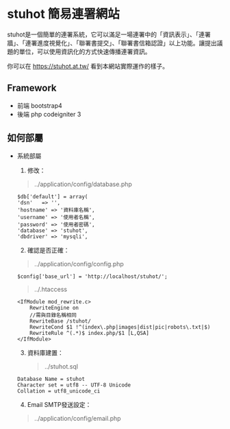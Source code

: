 stuhot 簡易連署網站
===
stuhot是一個簡單的連署系統，它可以滿足一場連署中的「資訊表示」、「連署牆」、「連署進度視覺化」、「聯署書提交」、「聯署書信箱認證」以上功能。讓提出議題的單位，可以使用資訊化的方式快速傳播連署資訊。

你可以在
https://stuhot.at.tw/
看到本網站實際運作的樣子。

## Framework
- 前端
    bootstrap4
- 後端
    php
    codeigniter 3

## 如何部屬
- 系統部屬
    1. 修改：

    > ../application/config/database.php
    ```php=76
    $db['default'] = array(
	'dsn'	=> '',
	'hostname' => '資料庫名稱',
	'username' => '使用者名稱',
	'password' => '使用者密碼',
	'database' => 'stuhot',
	'dbdriver' => 'mysqli',
    ```
    2. 確認是否正確： 
    > ../application/config/config.php
    ```
    $config['base_url'] = 'http://localhost/stuhot/';
    ```
    > ../.htaccess
    ```php=26
    <IfModule mod_rewrite.c>
        RewriteEngine on
        //需與目錄名稱相同
        RewriteBase /stuhot/
        RewriteCond $1 !^(index\.php|images|dist|pic|robots\.txt|$)
        RewriteRule ^(.*)$ index.php/$1 [L,QSA]
    </IfModule>
    ```

    3. 資料庫建置：
        > ../stuhot.sql
    ```
	Database Name = stuhot
	Character set = utf8 -- UTF-8 Unicode
	Collation = utf8_unicode_ci
    ```

    4. Email SMTP發送設定：
    > ../application/config/email.php
